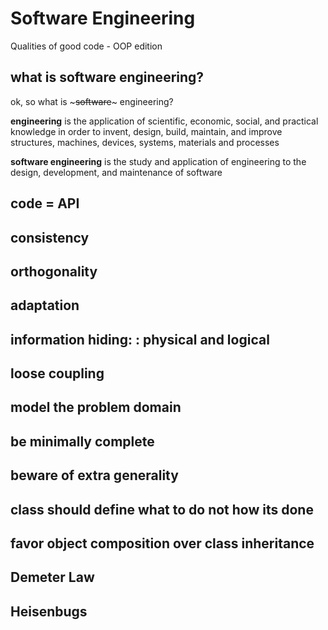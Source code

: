 # Software Engineering
Qualities of good code - OOP edition

## what is software engineering?
ok, so what is ~~~software~~~ engineering?

**engineering** is the application of scientific, economic, social, and practical knowledge in order to invent, design, build, maintain, and improve structures, machines, devices, systems, materials and processes

**software engineering** is the study and application of engineering to the design, development, and maintenance of software

## code = API

## consistency

## orthogonality

## adaptation

## information hiding: : physical and logical

## loose coupling

## model the problem domain

## be minimally complete

## beware of extra generality

## class should define what to do not how its done

## favor object composition over class inheritance

## Demeter Law

## Heisenbugs
